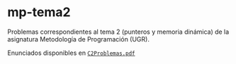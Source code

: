 # mp-tema2

Problemas correspondientes al tema 2 (punteros y memoria dinámica) de la asignatura Metodología de Programación (UGR).

Enunciados disponibles en [`C2Problemas.pdf`](C2Problemas.pdf)